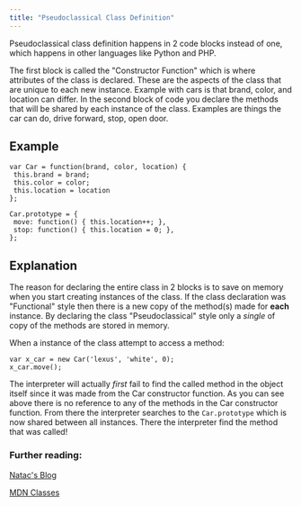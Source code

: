 ```yaml
---
title: "Pseudoclassical Class Definition"
---
```


Pseudoclassical class definition happens in 2 code blocks instead of one, which happens in other languages like Python and PHP.

The first block is called the "Constructor Function" which is where attributes of the class is declared. These are the aspects of the class that are unique to each new instance. Example with cars is that brand, color, and location can differ. In the second block of code you declare the methods that will be shared by each instance of the class. Examples are things the car can do, drive forward, stop, open door.

## Example

    var Car = function(brand, color, location) {
     this.brand = brand;
     this.color = color;
     this.location = location
    };

    Car.prototype = {
     move: function() { this.location++; },
     stop: function() { this.location = 0; },
    };

## Explanation

The reason for declaring the entire class in 2 blocks is to save on memory when you start creating instances of the class. If the class declaration was "Functional" style then there is a new copy of the method(s) made for **each** instance. By declaring the class "Pseudoclassical" style only a _single_ of copy of the methods are stored in memory.

When a instance of the class attempt to access a method:

    var x_car = new Car('lexus', 'white', 0);
    x_car.move();

The interpreter will actually _first_ fail to find the called method in the object itself since it was made from the Car constructor function. As you can see above there is no reference to any of the methods in the Car constructor function. From there the interpreter searches to the `Car.prototype` which is now shared between all instances. There the interpreter find the method that was called!

### Further reading:

[Natac's Blog](https://natacseanc.wordpress.com/2015/08/04/javascript-object-create-and-classes/)

[MDN Classes](https://developer.mozilla.org/en-US/docs/Web/JavaScript/Introduction_to_Object-Oriented_JavaScript)
